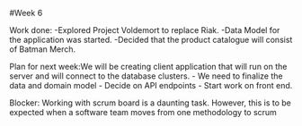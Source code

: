 #Week 6

Work done: -Explored Project Voldemort to replace Riak. 
	   -Data Model for the application was started.
	   -Decided that the product catalogue will consist of Batman Merch. 

Plan for next week:We will be creating client application that will run on the server and will connect to the database clusters.
	- We need to finalize the data and domain model
	- Decide on API endpoints 
	- Start work on front end.

Blocker: Working with scrum board is a daunting task. However, this is to be expected when a software team moves from one methodology to scrum